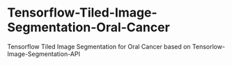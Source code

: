 # Tensorflow-Tiled-Image-Segmentation-Oral-Cancer
 Tensorflow Tiled Image Segmentation for Oral Cancer based on Tensorlow-Image-Segmentation-API
